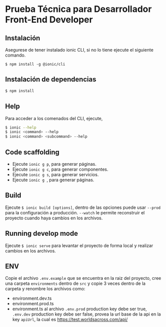 # Prueba Técnica para Desarrollador Front-End Developer


## Instalación
Asegurese de tener instalado ionic CLI, si no lo tiene ejecute el siguiente comando.

```
$ npm install -g @ionic/cli
```

## Instalación de dependencias
```bash
$ npm install
```

## Help
Para acceder a los comenados del CLI, ejecute,
```bash
$ ionic --help
$ ionic <command> --help
$ ionic <command> <subcommand> --help
```

## Code scaffolding

- Ejecute `ionic g p`, para generar páginas. 
- Ejecute `ionic g c`, para generar componentes. 
- Ejecute `ionic g s`, para generar servicios. 
- Ejecute `ionic g `, para generar páginas. 

## Build
Ejecute `$ ionic build [options]`, dentro de las opciones puede usar `--prod` para la configuración a producción. `--watch` le permite reconstruir el proyecto cuando haya cambios en los archivos.

## Running develop mode
Ejecute `$ ionic serve` para levantar el proyecto de forma local y realizar cambios en los archivos.


## ENV
Copie el archivo `.env.example` que se encuentra en la raiz del proyecto, cree una carpeta `environments` dentro de `src` y copie 3 veces dentro de la carpeta y renombre los archivos como:
- environment.dev.ts
- environment.prod.ts
- environment.ts
al archivo `.env.prod` production key debe ser true, `.env.dev` production key debe ser false,  provea la url base de la api en la key `apiUrl`, la cual es https://test.worldsacross.com/api/
